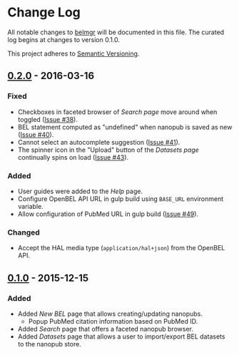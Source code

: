 # Change Log
All notable changes to [belmgr][belmgr] will be documented in this file. The curated log begins at changes to version 0.1.0.

This project adheres to [Semantic Versioning](http://semver.org/).

## [0.2.0][0.2.0] - 2016-03-16
### Fixed
- Checkboxes in faceted browser of *Search page* move around when toggled ([Issue #38][38]).
- BEL statement computed as "undefined" when nanopub is saved as new ([Issue #40][40]).
- Cannot select an autocomplete suggestion ([Issue #41][41]).
- The spinner icon in the "Upload" button of the *Datasets page* continually spins on load ([Issue #43][43]).

### Added
- User guides were added to the *Help* page.
- Configure OpenBEL API URL in gulp build using `BASE_URL` environment variable.
- Allow configuration of PubMed URL in gulp build ([Issue #49][49]).

### Changed
- Accept the HAL media type (`application/hal+json`) from the OpenBEL API.

## [0.1.0][0.1.0] - 2015-12-15
### Added
- Added *New BEL* page that allows creating/updating nanopubs.
  - Popup PubMed citation information based on PubMed ID.
- Added *Search* page that offers a faceted nanopub browser.
- Added *Datasets* page that allows a user to import/export BEL datasets to the nanopub store.

[38]:     https://github.com/OpenBEL/belmgr/issues/38
[40]:     https://github.com/OpenBEL/belmgr/issues/40
[41]:     https://github.com/OpenBEL/belmgr/issues/41
[43]:     https://github.com/OpenBEL/belmgr/issues/43
[49]:     https://github.com/OpenBEL/belmgr/issues/49
[0.2.0]:  https://github.com/OpenBEL/belmgr/compare/0.1...0.2.0
[0.1.0]:  https://github.com/OpenBEL/belmgr/compare/a845b45...0.1
[belmgr]: https://github.com/OpenBEL/belmgr
